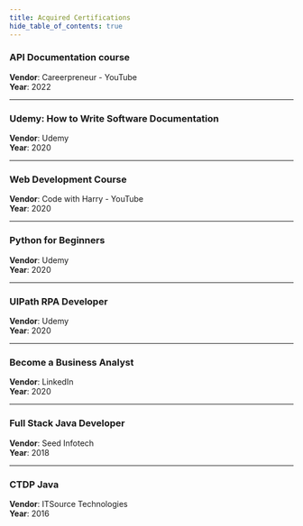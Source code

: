 ```yaml
---
title: Acquired Certifications
hide_table_of_contents: true
---
```


<div class="child1">
<div class="child11">

<h3>API Documentation course</h3>

</div>

<div class="child12">
<b>Vendor</b>: Careerpreneur - YouTube <br />
<b>Year</b>: 2022 <br />
</div>
</div>

---

<div class="child1">
<div class="child11">

<h3>Udemy: How to Write Software Documentation</h3>

</div>

<div class="child12">
<b>Vendor</b>: Udemy <br />
<b>Year</b>: 2020 <br />
</div>
</div>

---

<div class="child1">
<div class="child11">

<h3>Web Development Course</h3>

</div>

<div class="child12">
<b>Vendor</b>: Code with Harry - YouTube <br />
<b>Year</b>: 2020 <br />
</div>
</div>

---

<div class="child1">
<div class="child11">

<h3>Python for Beginners</h3>

</div>

<div class="child12">
<b>Vendor</b>: Udemy <br />
<b>Year</b>: 2020 <br />
</div>
</div>

---

<div class="child1">
<div class="child11">

<h3>UIPath RPA Developer</h3>

</div>

<div class="child12">
<b>Vendor</b>: Udemy <br />
<b>Year</b>: 2020 <br />
</div>
</div>

---

<div class="child1">
<div class="child11">

<h3>Become a Business Analyst</h3>

</div>

<div class="child12">
<b>Vendor</b>: LinkedIn <br />
<b>Year</b>: 2020 <br />
</div>
</div>

---

<div class="child1">
<div class="child11">

<h3>Full Stack Java Developer</h3>

</div>

<div class="child12">
<b>Vendor</b>: Seed Infotech <br />
<b>Year</b>: 2018 <br />
</div>
</div>

---

<div class="child1">
<div class="child11">

<h3>CTDP Java</h3>

</div>

<div class="child12">
<b>Vendor</b>: ITSource Technologies <br />
<b>Year</b>: 2016 <br />
</div>
</div>